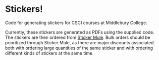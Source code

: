 # Stickers! 

Code for generating stickers for CSCI courses at Middlebury College.

Currently, these stickers are generated as PDFs using the supplied code. The stickers are then ordered from [Sticker Mule](https://www.stickermule.com/). Bulk orders should be prioritized through Sticker Mule, as there are major discounts associated both with ordering large quantities of the same sticker and with ordering different kinds of stickers at the same time.
